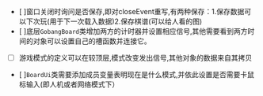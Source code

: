 
- [ ]窗口关闭时询问是否保存,即对closeEvent重写,有两种保存：1.保存数据可以下次玩(用于下一次载入数据)2.保存棋谱(可以给人看的图)
- [ ]底层`GobangBoard`类增加两方的计时器并设置相应信号,其他需要看到两方时间的对象可以设置自己的槽函数并连接它。
- [ ] 游戏模式的定义可以在较顶层,模式改变发出信号,其他对象的数据来自其拷贝
- [ ]`BoardUi`类需要添加成员变量表明现在是什么模式,并依此设置是否需要卡鼠标输入(即人机或者网络模式下）
